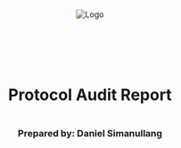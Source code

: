 <!DOCTYPE html>
<html>
<head>
<style>
    .full-page {
        width:  100%;
        height:  100vh; /* This will make the div take up the full viewport height */
        display: flex;
        flex-direction: column;
        justify-content: center;
        align-items: center;
    }
    .full-page img {
        max-width:  200;
        max-height:  200;
        margin-bottom: 5rem;
    }
    .full-page div{
        display: flex;
        flex-direction: column;
        justify-content: center;
        align-items: center;
    }
</style>
</head>
<body>

<div class="full-page">
    <img src="./logo.jpeg" alt="Logo">
    <div>
    <h1>Protocol Audit Report</h1>
    <h3>Prepared by: Daniel Simanullang</h3>
    </div>
</div>

</body>
</html>

<!-- Your report starts here! -->

# Table of Contents
- [Table of Contents](#table-of-contents)
- [Protocol Summary](#protocol-summary)
- [Disclaimer](#disclaimer)
- [Risk Classification](#risk-classification)
- [Audit Details](#audit-details)
  - [Scope](#scope)
  - [Roles](#roles)
- [Executive Summary](#executive-summary)
  - [Issues found](#issues-found)
- [Findings](#findings)
- [High](#high)
- [Informational](#informational)

# Protocol Summary

The `PasswordStore` protocol is a single-user protocol that enables the owner to store their password on-chain. The protocol does not support multiple users usage.

# Disclaimer

The Daniel Simanullang team makes all effort to find as many vulnerabilities in the code in the given time period, but holds no responsibilities for the findings provided in this document. A security audit by the team is not an endorsement of the underlying business or product. The audit was time-boxed and the review of the code was solely on the security aspects of the Solidity implementation of the contracts.

# Risk Classification

|            |        | Impact |        |     |
| ---------- | ------ | ------ | ------ | --- |
|            |        | High   | Medium | Low |
|            | High   | H      | H/M    | M   |
| Likelihood | Medium | H/M    | M      | M/L |
|            | Low    | M      | M/L    | L   |

We use the [CodeHawks](https://docs.codehawks.com/hawks-auditors/how-to-evaluate-a-finding-severity) severity matrix to determine severity. See the documentation for more details.

# Audit Details 
## Scope 
```
./src/
└── PasswordStore.sol
```
## Roles
# Executive Summary
## Issues found
# Findings
High: 2

Informational: 1
# High
### [H-1] the `s_password` variable is visible on-chain

**Description**
Variables that are stored on-chain, despite them being `private`, is accessible to anyone that wish to view them. The intended way
to view the `s_password` variable is trough the `getPassword` function.
**Impact**
Anyone can view the passwords stored on-chain.
**Proof of Concepts**
1. Create a locally running chain
```bash
    make anvil
```
2. Deploy the contract
```bash
    make deploy
```
3. cast the storage tool
```bash
    cast storage
```
4. cast the string parser to retrieve the password
```bash
    cast parse-bytes32-string <hex>
```
**Recommended mitigation**
Encrypt the password off-chain, and only store the encrypted password on-chain. Make sure to also not accidentally trigger a function
that decrypts the user password

### [H-2] Non-owner can set the owner's password through `setPassword`

**Description**
The `setPassword` function lacks accessibility control, therefore making practically anyone to set everyone's password.

```javascript
    //  @audit only the owner has to be able to set the password!
    function setPassword(string memory newPassword) external {
        s_password = newPassword;
        emit SetNewPassword();
    }
```

**Impact**
Non-owners can set/change the password of the contract, severly breaking the contract intended functionality. 

**Proof of Concepts**
```javascript
    function test_non_owner_can_set_password(address randomAddress) public{
            vm.assume(owner!=randomAddress);
            vm.prank(randomAddress);
            string memory expectedPassword = "myPassword";
            passwordStore.setPassword(expectedPassword);

            vm.prank(owner);
            string memory actualPassword = passwordStore.getPassword();
            assertEq(actualPassword, expectedPassword);

        }
```

**Recommended mitigation**
Add access control conditional to the `setPassword` function.
```javascript
    if(msg.sender != s_owner) {
        revert PasswordStore_notOwner();
    }
```

# Informational
### [I-1] Incorrect natspec in `getPassword`

**Description**
The `function getPassword()` has no parameter, while the natspec indicates that it should be `function getPassword(string)`

**Recommended mitigation**
Remove the following comment:
```diff
- * @param newPassword The new password to set.
```

